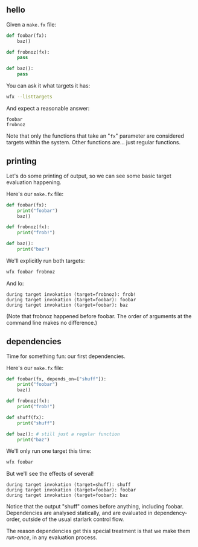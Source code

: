 hello
-----

Given a `make.fx` file:

[testmark]:# (hello/fs/make.fx)
```python
def foobar(fx):
	baz()

def frobnoz(fx):
	pass

def baz():
	pass
```

You can ask it what targets it has:

[testmark]:# (hello/sequence)
```sh
wfx --listtargets
```

And expect a reasonable answer:

[testmark]:# (hello/output)
```text
foobar
frobnoz
```

Note that only the functions that take an "`fx`" parameter are considered targets within the system.
Other functions are... just regular functions.



printing
--------

Let's do some printing of output, so we can see some basic target evaluation happening.

Here's our `make.fx` file:

[testmark]:# (printing/fs/make.fx)
```python
def foobar(fx):
	print("foobar")
	baz()

def frobnoz(fx):
	print("frob!")

def baz():
	print("baz")
```

We'll explicitly run both targets:

[testmark]:# (printing/sequence)
```sh
wfx foobar frobnoz
```

And lo:

[testmark]:# (printing/output)
```text
during target invokation (target=frobnoz): frob!
during target invokation (target=foobar): foobar
during target invokation (target=foobar): baz
```

(Note that frobnoz happened before foobar.  The order of arguments at the command line makes no difference.)



dependencies
------------

Time for something fun: our first dependencies.

Here's our `make.fx` file:

[testmark]:# (dependencies/fs/make.fx)
```python
def foobar(fx, depends_on=["shuff"]):
	print("foobar")
	baz()

def frobnoz(fx):
	print("frob!")

def shuff(fx):
	print("shuff")

def baz(): # still just a regular function
	print("baz")
```

We'll only run one target this time:

[testmark]:# (dependencies/sequence)
```sh
wfx foobar
```

But we'll see the effects of several!

[testmark]:# (dependencies/output)
```text
during target invokation (target=shuff): shuff
during target invokation (target=foobar): foobar
during target invokation (target=foobar): baz
```

Notice that the output "shuff" comes before anything, including foobar.
Dependencies are analysed statically, and are evaluated in dependency-order,
outside of the usual starlark control flow.

The reason dependencies get this special treatment is that we make them
_run-once_, in any evaluation process.
